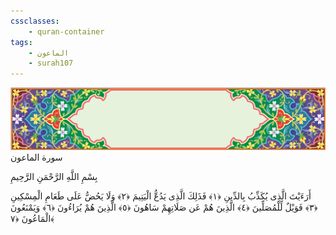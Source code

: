 ```yaml
---
cssclasses:
    - quran-container
tags:
    - الماعون
    - surah107
---
```

<div class="quran-container">
<span class="second-border"></span>
<span class="border"></span>
<div class="head-container">
<img src="https://raw.githubusercontent.com/LORDyyyyy/obsidian-the_quran_vault/main/src/webview/surah_head.png" height=100>
<div class="surah-name">
<span class="surah-name-fnt">سورة الماعون</span>
</div>
</div>
<div class="quran-content">
<div class="name-of-god"> <p> بِسْمِ اللَّهِ الرَّحْمَنِ الرَّحِيمِ </p></div>
<p>
<span class="sign" id="f1">أَرَءَيْتَ الَّذِى يُكَذِّبُ بِالدِّينِ <span>﴿</span>١<span>﴾</span></span>
<span class="sign" id="f2">فَذَلِكَ الَّذِى يَدُعُّ الْيَتِيمَ <span>﴿</span>٢<span>﴾</span></span>
<span class="sign" id="f3">وَلَا يَحُضُّ عَلَى طَعَامِ الْمِسْكِينِ <span>﴿</span>٣<span>﴾</span></span>
<span class="sign" id="f4">فَوَيْلٌ لِّلْمُصَلِّينَ <span>﴿</span>٤<span>﴾</span></span>
<span class="sign" id="f5">الَّذِينَ هُمْ عَن صَلَاتِهِمْ سَاهُونَ <span>﴿</span>٥<span>﴾</span></span>
<span class="sign" id="f6">الَّذِينَ هُمْ يُرَاءُونَ <span>﴿</span>٦<span>﴾</span></span>
<span class="sign" id="f7">وَيَمْنَعُونَ الْمَاعُونَ <span>﴿</span>٧<span>﴾</span></span>

</p>
</div>
<span class="border" style="margin-top:25px;"></span>
<span class="second-border-bottom"></span>
</div>
